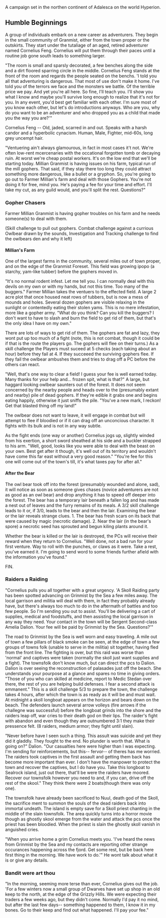 A campaign set in the northen continent of Adalesca on the world Hyperion.

## Humble Beginnings

A group of individuals embark on a new career as adventurers. They begin in the small community of Granmist, either from the town proper or the outskirts. They start under the tutaliage of an aged, retired adventurer named Cornelius Feng. Cornelius will put them through their paces until a routine job gone south leads to something larger.

"The room is small and sparsly decorated, a few benches along the side and a dirt floored sparring circle in the middle. Cornelius Feng stands at the front of the room and regards the people seated on the benchs. 'I told you all that adventuring is dangerous. That most of use don't make it home. I've told you of the terrors we face and the monsters we battle. Of the terrible price we pay. And yet you're all here. So fine, I'll teach you. I'll show you what I know and maybe you'll survive long enough to realize that it's not for you. In any event, you'd best get familiar with each other. I'm sure most of you know each other, but let's do introductions anyways. Who are you, why do you want to be an adventurer and who dropped you as a child that made you the way you are?'"

Cornelius Feng -- Old, jaded, scarred in and out. Speaks with a harsh candor and a hyperbolic cynacism. Human, Male, Fighter, mid-60s, long grey uncempt hair.

"Ventuering ain't always glamourous, in fact in most cases it't not. We're often low-rent mcercenaries with the occational forgotten tomb or decaying ruin. At worst we're cheap postal workers. It's on the low end that we'll be starting today. Millian Granmist is having issues on his farm, typical run of the mill gophers. That said, if they stay  there too long they could attract something more dangerous, like a bullet or a gryphon. So, you're going to go out to Farmer Millian's farm and deal with those Gophers. You're not doing it for free, mind you. He's paying a fee for your time and effort. I'll take my cut, as any guild would, and you'll split the rest. Questions?"

### Gopher Chasers

Farmer Millian Granmist is having gopher troubles on his farm and he needs someone(s) to deal with them. 

(Skill challenge to pull out gophers. Combat challenge against a currious Owlbear drawn by the sounds, Investigation and Tracking challenge to find the owlbears den and why it left)

#### Millian's Farm

One of the largest farms in the community, several miles out of town proper, and on the edge of the Granmist Foreset. This field was growing ipopo (a starchy, yam-like tubber) before the gophers moved in.

"It's no normal rodent infest. Let me tell you. I can normally deal with this devils on my own or with my hands, but not this time. Too many of the buggers." Farmer Millian takes the ventuers to the effected field. A large 2 acre plot that once housed neat rows of tubbers, but is now a mess of mounds and holes. Several dozen gophers are visible relaxing in the sunlight or contentedly eating their stolen yams. This is no mere infestation, more like a gopher army. "What do you think? Can you kill the buggers? I don't want to have to slash and burn the field to get rid of them, but that's the only idea I have on my own."

There are lots of ways to get rid of them. The gophers are fat and lazy, they wont put up too much of a fight (note, this is not combat, though it could be if that is the route the players go. The gophers will flee on their turns.) As a skill challenge the Players must suceed at 5 checks (each taking about an hour) before they fail at 4. If they succeeed the surviving gophers flee. If they fail the owlbear ambushes them and tries to drag off a PC before the others can react.

"Well, that's one way to clear a field! I guess your fee is well earned today. Many thanks for your help and... frozen spit, what is that?" A large, but haggard looking owlbear saunters out of the forest. It does not seem concerned by the nearby people and heads over to the (presumably extant and nearby) pile of dead gophers. If they're edible it grabs one and begins eating happily, otherwise it just sniffs the pile. "You've a new mark, I reckon! Get that blasted thing off my land!"

The owlbear does not want to leave, it will engage in combat but will attempt to flee if bloodied or if it can drag off an unconcious character. It fights with its bulk and is not in any way subtle.

As the fight ends (one way or another) Cornelius jogs up, slightly winded from his exertion, a short sword sheathed at his side and a buckler strapped to his arm. "Well, good, looks like you were able to deal with the beast on your own. Best get after it though, it's well out of its territory and wouldn't have come this far east without a very good reason." "You're fee for this one will come out of the town's till, it's what taxes pay for after all."

#### After the Bear

The owl bear took off into the forest (presumably wounded and alone, sad), it will notice as soon as someone gives chases (novice adventurers are not as good as an owl bear) and drop anything it has to speed off deeper into the forest. The bear has a temporary lair beneath a fallen log and has made a nest out of leaves and the furry remains of its meals. A 3/2 skill challenge leads to it or, if 3/0, leads to the bear and then the lair. Examining the bear or the lair reveals strange clues. 1. The bear has fresh scars on its back that were caused by magic (necrotic damage). 2. Near the lair (in the bear's spore) a necrotic seed has sprouted and begun kiling plants around it.

Whether the bear is killed or the lair is destroyed, the PCs will receive their reward when they return to Cornelius.
"Well done, not a bad run for your first venture. Way to roll with the punches, or claws as it were. Take a rest, you've earned it. I'm going to send word to some friends further afield with the information you've found."

FIN.

### Raiders a Raiding

"Cornelius pulls you all together with a great urgency. 'A Skoll Raiding party has been spotted advancing on Grinmist by the Sea a few miles away. The local garrison and militia will deal with them, in fact they probably already have, but there's always too much to do in the aftermath of battles and too few people. So I'm sending you out to assist. You'll be delivering a cart of supplies, medical and foodstuffs, and then assisting the local garrison in any way they need. Your contact in the town will be Sergent Second-class Amelia Dalion. Your fee will be paid by Grinmist by the Sea. Questions?'"

The road to Grinmist by the Sea is well worn and easy traveling. A mile out of town a few pillars of black smoke can be seen, at the edge of town a few groups of towns folk (unable to serve in the militia) sit together, having fled from the front line. The fighting is over, but this raid was worse than 'normal' and captives were taken (normally the skoll just want supplies and a fight). The townsfolk don't know much, but can direct the pcs to Dalion.
Dalion is over seeing the reconstruction of palasades just off the beach. She understands your pourpose at a glance and spares no time in giving orders. "Those of you who can skilled at medicine, report to Medic Stedan over there, the rest of you are helping build defenses. I fear a second attack is emmanent." This is a skill challenge 5/3 to prepare the town, the challenge takes 4 hours, after which the town is as ready as it will be and must wait. At midnight a skoll longboat appears on the horizon and bears down on the beach. The defenders launch several arrow volleys (fire arrows if the challegne was successful) before the longboat grinds into the shore and the raiders leap off, war cries to their death god on their lips. The raider's fight with abandon and even though they are outnumbered 3:1 they make their pressence felt. (8 raiders, medium armor; they fight until slain).

"Never before have I seen such a thing. This assult was suicide and yet they did it gladdly. They fought to the end. No plunder is worth that. What is going on?" Dalion. "Our casualties here were higher than I was expecting. I'm sending for reinforcements, but this-- fervor-- of theres has me worried. The raiders took captives in the first assault and getting them back has become more important than ever. I don't have the manpower to protect the town and recover the captives, but I do have you. Take this longboat to Sealrock island, just out there, that'll be were the raiders have moored. Recover our townsfolk however you need to and, if you can, drive off the rest of the skool." They think there were 2 boats(though there was only one).

The townsfolk have already been sacrificed to Nuul, death god of the Skoll, the sacrifice ment to summon the souls of the dead raiders back into immortal undeath. The island is empty save for a Skoll priest chanting in the middle of the slain townsfolk. The area quickly turns into a horror movie though as ghostly skool emerge from the water and attack the pcs once the priest has been bloodied. When the priest is slain the ghostly skoll vanish in anguished cries.

"When you arrive home a grim Cornelius meets you. 'I've heard the news from Grinmist by the Sea and my contacts are reporting other strange occurances happening across the fjord. Get some rest, but be back here first thing in the morning. We have work to do.'" He wont talk about what it is or give any details.

### Bandit were art thou

"In the morning, seeming more terse than ever, Cornelius gives out the job. 'For a few winters now a small group of Dwarves have set up shop in an old keep to the north, at the edge of the Grizzly Hills. We were expecting their traders a few weeks ago, but they didn't come. Normally I'd pay it no mind, but after the last few days-- something happened to them, I know it in my bones. Go to their keep and find out what happened. I'll pay your fee."